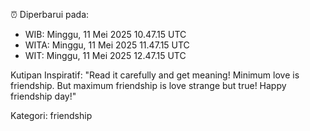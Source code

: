 ⏰ Diperbarui pada:
- WIB: Minggu, 11 Mei 2025 10.47.15 UTC
- WITA: Minggu, 11 Mei 2025 11.47.15 UTC
- WIT: Minggu, 11 Mei 2025 12.47.15 UTC

Kutipan Inspiratif:
"Read it carefully and get meaning! Minimum love is friendship. But maximum friendship is love strange but true! Happy friendship day!"


Kategori: friendship

